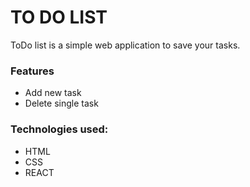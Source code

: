 # TO DO LIST

ToDo list is a simple web application to save your tasks.

### Features

* Add new task
* Delete single task

### Technologies used:
* HTML
* CSS
* REACT